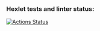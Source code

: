 ### Hexlet tests and linter status:
[![Actions Status](https://github.com/Muhlya/qa-engineer-project-84/actions/workflows/hexlet-check.yml/badge.svg)](https://github.com/Muhlya/qa-engineer-project-84/actions)